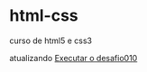 # html-css
 curso de html5 e css3

atualizando
<a href="https://fernandoromeroalves.github.io/html-css/desafios/desafio010/android.html">Executar o desafio010</a>